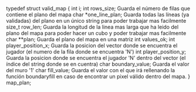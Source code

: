 typedef	struct	valid_map
{
	int			i;
	int			rows_size;	 				Guarda el número de filas que contiene el plano del mapa
	char		*one_line_plan;			Guarda todas las líneas (ya validadas) del plano en un único string para poder trabajar mas facilmente
	size_t	row_len;						Guarda la longitud de la linea mas larga que ha leido del plano del mapa para poder hacer un cubo y poder trabajar mas facilmente
	char		**plan;							Guarda el plano del mapa en una matriz
	int			values_ok;
	int			player_position_x;	Guarda la posicion del vector donde se encuentra el jugador (el numero de la fila donde se encuentra 'N')
	int			player_position_y;	Guarda la posicion donde se encuentra el jugador 'N' dentro del vector (el índice del string donde se en cuentra)
	char		boundary_value;			Guarda el valor del muro '1'
	char		fill_value;					Guarda el valor con el que irá rellenando la función boundaryfill en caso de encontrar un pixel válido dentro del mapa.
}								map_plan;

